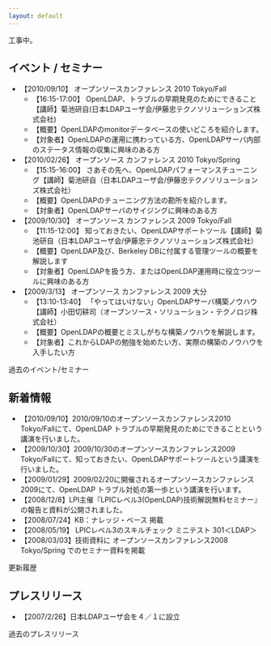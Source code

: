 ```yaml
---
layout: default
---
```


工事中。

イベント / セミナー
----------------------------------------------------------------------

  * 【2010/09/10】 オープンソースカンファレンス 2010 Tokyo/Fall
    * 【16:15-17:00】 OpenLDAP、トラブルの早期発見のためにできること 【講師】菊池研自(日本LDAPユーザ会/伊藤忠テクノソリューションズ株式会社)
    * 【概要】OpenLDAPのmonitorデータベースの使いどころを紹介します。
    * 【対象者】OpenLDAPの運用に携わっている方、OpenLDAPサーバ内部のステータス情報の収集に興味のある方
  * 【2010/02/26】 オープンソース カンファレンス 2010 Tokyo/Spring
    * 【15:15-16:00】 さあその先へ、OpenLDAPパフォーマンスチューニング【講師】菊池研自（日本LDAPユーザ会/伊藤忠テクノソリューションズ株式会社）
    * 【概要】OpenLDAPのチューニング方法の勘所を紹介します。
    * 【対象者】OpenLDAPサーバのサイジングに興味のある方
  * 【2009/10/30】 オープンソース カンファレンス 2009 Tokyo/Fall
    * 【11:15-12:00】 知っておきたい、OpenLDAPサポートツール【講師】菊池研自（日本LDAPユーザ会/伊藤忠テクノソリューションズ株式会社）
    * 【概要】OpenLDAP及び、Berkeley DBに付属する管理ツールの概要を解説します
    * 【対象者】OpenLDAPを扱う方、またはOpenLDAP運用時に役立つツールに興味のある方
  * 【2009/3/13】 オープンソース カンファレンス 2009 大分
    * 【13:10-13:40】 「やってはいけない」OpenLDAPサーバ構築ノウハウ【講師】小田切耕司（オープンソース・ソリューション・テクノロジ株式会社）
    * 【概要】OpenLDAPの概要とミスしがちな構築ノウハウを解説します。
    * 【対象者】これからLDAPの勉強を始めたい方、実際の構築のノウハウを入手したい方

過去のイベント/セミナー

新着情報
----------------------------------------------------------------------

  * 【2010/09/10】2010/09/10のオープンソースカンファレンス2010 Tokyo/Fallにて、OpenLDAP トラブルの早期発見のためにできることという講演を行いました。
  * 【2009/10/30】2009/10/30のオープンソースカンファレンス2009 Tokyo/Fallにて、知っておきたい、OpenLDAPサポートツールという講演を行いました。
  * 【2009/01/29】2009/02/20に開催されるオープンソースカンファレンス2009にて、OpenLDAP トラブル対処の第一歩という講演を行います。
  * 【2008/12/8】LPI主催『LPICレベル3(OpenLDAP)技術解説無料セミナー』の報告と資料が公開されました。
  * 【2008/07/24】KB：ナレッジ・ベース 掲載
  * 【2008/05/19】 LPICレベル3のスキルチェック ミニテスト 301＜LDAP＞
  * 【2008/03/03】技術資料に オープンソースカンファレンス2008 Tokyo/Spring でのセミナー資料を掲載

更新履歴

プレスリリース
----------------------------------------------------------------------

  * 【2007/2/26】日本LDAPユーザ会を４／１に設立

過去のプレスリリース

